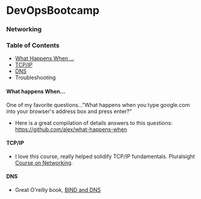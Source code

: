 # DevOpsBootcamp

### Networking

### Table of Contents
- [What Happens When ...](https://github.com/JessicaGreben/DevOpsBootcamp/tree/master/networking#what-happens-when)
- [TCP/IP](https://github.com/JessicaGreben/DevOpsBootcamp/tree/master/networking#tcpip)
- [DNS](https://github.com/JessicaGreben/DevOpsBootcamp/tree/master/networking#dns)
- Troubleshooting

#### What happens When...

One of my favorite questions..."What happens when you type google.com into your browser's address box and press enter?"

- Here is a great compilation of details answers to this questions:
https://github.com/alex/what-happens-when

#### TCP/IP

- I love this course, really helped solidify TCP/IP fundamentals. Pluralsight [Course on Networking](https://app.pluralsight.com/library/courses/networking-cisco-ccna-200-125-100-105/table-of-contents).

#### DNS

- Great O'reilly book, [BIND and DNS](http://shop.oreilly.com/product/9780596100575.do)
